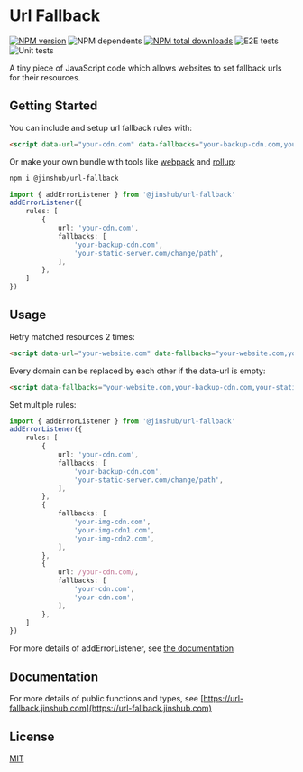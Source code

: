 # Url Fallback


[![NPM version][npm-version]][npm-package]
![NPM dependents][dependents]
[![NPM total downloads][downloads-total]][npm-package]
![E2E tests][tests-e2e]
![Unit tests][tests-unit]

A tiny piece of JavaScript code which allows websites to set fallback urls for their resources.

## Getting Started

You can include and setup url fallback rules with:

``` html
<script data-url="your-cdn.com" data-fallbacks="your-backup-cdn.com,your-static-server.com/change/path" data-url-fallback src="https://cdn.jsdelivr.net/npm/@jinshub/url-fallback"></script>
```

Or make your own bundle with tools like [webpack](https://webpack.js.org) and [rollup](https://rollupjs.org):

``` bash
npm i @jinshub/url-fallback
```
``` ts
import { addErrorListener } from '@jinshub/url-fallback'
addErrorListener({
	rules: [
		{
			url: 'your-cdn.com',
			fallbacks: [
				'your-backup-cdn.com',
				'your-static-server.com/change/path',
			],
		},
	]
})
```

## Usage

Retry matched resources 2 times:

``` html
<script data-url="your-website.com" data-fallbacks="your-website.com,your-website.com" data-url-fallback src="https://cdn.jsdelivr.net/npm/@jinshub/url-fallback"></script>
```

Every domain can be replaced by each other if the data-url is empty:

``` html
<script data-fallbacks="your-website.com,your-backup-cdn.com,your-static-server.com" data-url-fallback src="https://cdn.jsdelivr.net/npm/@jinshub/url-fallback"></script>
```

Set multiple rules:

``` ts
import { addErrorListener } from '@jinshub/url-fallback'
addErrorListener({
	rules: [
		{
			url: 'your-cdn.com',
			fallbacks: [
				'your-backup-cdn.com',
				'your-static-server.com/change/path',
			],
		},
		{
			fallbacks: [
				'your-img-cdn.com',
				'your-img-cdn1.com',
				'your-img-cdn2.com',
			],
		},
		{
			url: /your-cdn.com/,
			fallbacks: [
				'your-cdn.com',
				'your-cdn.com',
			],
		},
	]
})
```

For more details of addErrorListener, see [the documentation](https://url-fallback.jinshub.com/modules.html#addErrorListener)

## Documentation

For more details of public functions and types, see [https://url-fallback.jinshub.com](https://url-fallback.jinshub.com)

## License

[MIT](https://opensource.org/licenses/MIT)

[npm-version]: https://img.shields.io/npm/v/@jinshub/url-fallback.svg
[npm-package]: https://npmjs.org/package/@jinshub/url-fallback
[downloads-total]: https://img.shields.io/npm/dt/@jinshub/url-fallback.svg
[dependents]: https://img.shields.io/librariesio/dependents/npm/@jinshub/url-fallback
[tests-e2e]: https://img.shields.io/badge/e2e%20tests-15%20passed-success
[tests-unit]: https://img.shields.io/badge/unit%20tests-4%20passed-success
